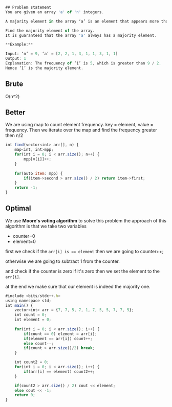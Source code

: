 ```js
## Problem statement
You are given an array 'a' of 'n' integers.

A majority element in the array ‘a’ is an element that appears more than 'n' / 2 times.

Find the majority element of the array.
It is guaranteed that the array 'a' always has a majority element.

**Example:**

Input: ‘n’ = 9, ‘a’ = [2, 2, 1, 3, 1, 1, 3, 1, 1]
Output: 1
Explanation: The frequency of ‘1’ is 5, which is greater than 9 / 2.
Hence ‘1’ is the majority element.

```

## Brute
O(n^2)

## Better

We are using map to count element frequency. key = element, value = frequency. Then we iterate over the map and find the frequency greater then n/2

```js
int find(vector<int> arr[], n) {
	map<int, int>mpp;
	for(int i = 0; i < arr.size(); n++) {
		mpp[v[i]]++;
	}
	
	for(auto item: mpp) {
		if(item->second > arr.size() / 2) return item->first; 
	}
	return -1;
}
```


## Optimal

We use **Moore's  voting algorithm** to solve this problem the approach of this algorithm is that we take two variables 

- counter=0
- element=0

first we check if the `arr[i] is == element` then we are going to counter++;

otherwise we are going to subtract 1 from the counter.

and check if the counter is zero if it's zero then we set the element to the `arr[i]`.

at the end we make sure that our element is indeed the majority one.
```js
#include <bits/stdc++.h>
using namespace std;
int main() {
    vector<int> arr = {7, 7, 5, 7, 1, 7, 5, 5, 7, 7, 5};
    int count = 0;
    int element = 0;
    
    for(int i = 0; i < arr.size(); i++) {
        if(count == 0) element = arr[i];
        if(element == arr[i]) count++;
        else count--;
        if(count > arr.size()/2) break;
    }

	int count2 = 0;
    for(int i = 0; i < arr.size(); i++) {
        if(arr[i] == element) count2++;
    }

    if(count2 > arr.size() / 2) cout << element;
    else cout << -1;
    return 0;
}
```

